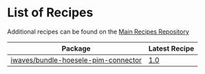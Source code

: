 # List of Recipes

Additional recipes can be found on the [Main Recipes Repository](https://github.com/symfony/recipes/blob/flex/main/RECIPES.md)

| Package | Latest Recipe |
| --- | --- |
| [iwaves/bundle-hoesele-pim-connector](https://packagist.org/packages/iwaves/bundle-hoesele-pim-connector) | [1.0](iwaves/bundle-hoesele-pim-connector/1.0) |